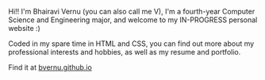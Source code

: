 Hi!! I'm Bhairavi Vernu (you can also call me V), I'm a fourth-year Computer Science and Engineering major, and welcome to my IN-PROGRESS personal website :)

Coded in my spare time in HTML and CSS, you can find out more about my professional interests and hobbies, as well as my resume and portfolio.

Find it at [bvernu.github.io](https://bvernu.github.io/)

